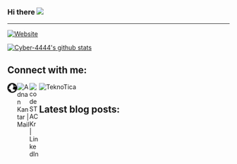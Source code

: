 ### Hi there <img src="https://media.giphy.com/media/hvRJCLFzcasrR4ia7z/giphy.gif" width="25px">
<!--
**cyber-4444/cyber-4444** is a ✨ _special_ ✨ repository because its `README.md` (this file) appears on your GitHub profile.
-->
<hr>
<p
Here are some ideas to get you started:
- 🔭 I’m currently working on Popular Websites Login Pages
- 🌱 I’m currently learning JS
- 👯 I’m looking to collaborate with - My Friends
- 💬 Ask me about Any Time
- ⚡ Fun fact: I love animals 🐻
/>

[![Website](https://img.shields.io/badge/Admin-TeknoTica-green?style=flat-square)](https://teknotica.com/)

[![Cyber-4444's github stats](https://github-readme-stats.vercel.app/api?username=cyber-4444&count_private=true&include_all_commits=true&theme=radical)](https://github.com/cyber-4444)

## Connect with me:
[<img align="left" alt="Adnan Kantar Portfolio Website" width="22px" src="https://raw.githubusercontent.com/iconic/open-iconic/master/svg/globe.svg" />][website]
[<img align="left" alt="Adnan Kantar | Mail" width="28px" src="https://www.nikecsolutions.com/wp-content/uploads/2016/11/mail-1454731_1280.png" />][mail]
[<img align="left" alt="codeSTACKr | LinkedIn" width="22px" src="https://cdn.jsdelivr.net/npm/simple-icons@v3/icons/linkedin.svg" />][linkedin]
[<img align="left" alt="TeknoTica" width="100px" src="https://raw.githubusercontent.com/cyber-4444/cyber-4444/main/teknotica_logo.png" />][teknotica]
<br />
<!-- Optional if you have blogs -->
## Latest blog posts:
<!-- BLOG-POST-LIST:START -->
<!-- BLOG-POST-LIST:END -->
<!-- This section you create this variables that are used above -->
[website]: https://yoneticiler.teknotica.com/
[mail]: mailto:adnan.kantar@teknotica.com
[linkedin]: https://www.linkedin.com/in/adnan-k/
[teknotica]: https://teknotica.com/
